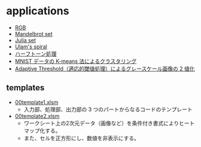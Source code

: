 applications
===========

- [RGB](./RGB/)
- [Mandelbrot set](./mandelbrot/)
- [Julia set](./julia/)
- [Ulam's spiral](./ulam/)
- [ハーフトーン処理](./halftone/)
- [MNIST データの K-means 法によるクラスタリング](./mnist-kmeans/)
- [Adaptive Threshold（適応的閾値処理）によるグレースケール画像の 2 値化](./adaptive_threshold/)


templates
---------

- [00template1.xlsm](./00template1.xlsm)
  - 入力部、処理部、出力部の 3 つのパートからなるコードのテンプレート
- [00template2.xlsm](./00template2.xlsm)
  - ワークシート上の2次元データ（画像など）を条件付き書式によりヒートマップ化する。
  - また、セルを正方形にし、数値を非表示にする。
